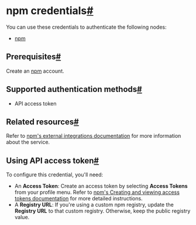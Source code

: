 [](https://github.com/n8n-io/n8n-docs/edit/main/docs/integrations/builtin/credentials/npm.md "Edit this page")

# npm credentials[#](#npm-credentials "Permanent link")

You can use these credentials to authenticate the following nodes:

*   [npm](../../app-nodes/n8n-nodes-base.npm/)

## Prerequisites[#](#prerequisites "Permanent link")

Create an [npm](https://www.npmjs.com/) account.

## Supported authentication methods[#](#supported-authentication-methods "Permanent link")

*   API access token

## Related resources[#](#related-resources "Permanent link")

Refer to [npm's external integrations documentation](https://docs.npmjs.com/integrations/integrating-npm-with-external-services) for more information about the service.

## Using API access token[#](#using-api-access-token "Permanent link")

To configure this credential, you'll need:

*   An **Access Token**: Create an access token by selecting **Access Tokens** from your profile menu. Refer to [npm's Creating and viewing access tokens documentation](https://docs.npmjs.com/creating-and-viewing-access-tokens) for more detailed instructions.
*   A **Registry URL**: If you're using a custom npm registry, update the **Registry URL** to that custom registry. Otherwise, keep the public registry value.